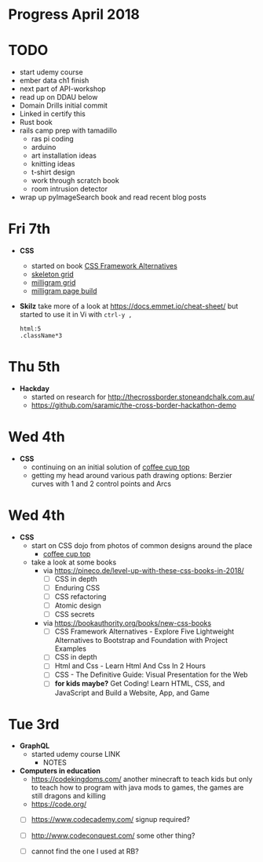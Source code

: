 # Progress April 2018

# TODO
  - start udemy course
  - ember data ch1 finish
  - next part of API-workshop
  - read up on DDAU below
  - Domain Drills initial commit
  - Linked in certify this
  - Rust book
  - rails camp prep with tamadillo
    - ras pi coding
    - arduino
    - art installation ideas
    - knitting ideas
    - t-shirt design
    - work through scratch book
    - room intrusion detector
  - wrap up pyImageSearch book and read recent blog posts

# Fri 7th
  - **CSS**
    - started on book [CSS Framework Alternatives](https://www.apress.com/gp/book/9781484233986)
    - [skeleton grid](/css/skeleton-landing-page/grid-system.html)
    - [milligram grid](/css/milligram-product-page/grid-system.html) 
    - [milligram page build](/css/milligram-product-page/index.html)

  - **Skilz**
    take more of a look at https://docs.emmet.io/cheat-sheet/ but started to
    use it in Vi with `ctrl-y ,`
    ```
    html:5
    .className*3
    ```

# Thu 5th
  - **Hackday**
    - started on research for http://thecrossborder.stoneandchalk.com.au/
    - https://github.com/saramic/the-cross-border-hackathon-demo

# Wed 4th
  - **CSS**
    - continuing on an initial solution of [coffee cup top](dojo/css/coffee_cup_top)
    - getting my head around various path drawing options: Berzier curves with
      1 and 2 control points and Arcs
    
# Wed 4th
  - **CSS**
    - start on CSS dojo from photos of common designs around the place
      - [coffee cup top](dojo/css/coffee_cup_top)
    - take a look at some books
      - via https://pineco.de/level-up-with-these-css-books-in-2018/
        - [ ] CSS in depth
        - [ ] Enduring CSS
        - [ ] CSS refactoring
        - [ ] Atomic design
        - [ ] CSS secrets
      - via https://bookauthority.org/books/new-css-books
        - [ ] CSS Framework Alternatives - Explore Five Lightweight
          Alternatives to Bootstrap and Foundation with Project Examples
        - [ ] CSS in depth
        - [ ] Html and Css - Learn Html And Css In 2 Hours
        - [ ] CSS - The Definitive Guide: Visual Presentation for the Web
        - [ ] **for kids maybe?**
          Get Coding! Learn HTML, CSS, and JavaScript and Build a Website, App,
          and Game

# Tue 3rd
  - **GraphQL**
    - started udemy course LINK
      - NOTES
  - **Computers in education**
    - https://codekingdoms.com/ another minecraft to teach kids but only to
      teach how to program with java mods to games, the games are still dragons
      and killing
    - https://code.org/
    - [ ] https://www.codecademy.com/ signup required?
    - [ ] http://www.codeconquest.com/ some other thing?
    - [ ] cannot find the one I used at RB?

